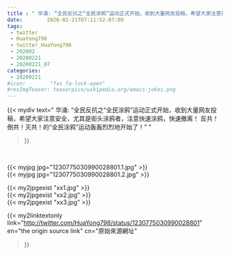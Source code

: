 ```yaml
---
title : " 华涌: “全民反抗之“全民涂鸦”运动正式开始，收到大量网友投稿，希望大家注意安全，尤其是街头涂鸦者，注意快速涂鸦，快速撤离！&#10;反共！倒共！灭共！的“全民涂鸦”运动轰轰烈烈地开始了！”  "
date:        2020-02-21T07:11:52-07:00
tags:
 - twitter
 - HuaYong798
 - twitter_HuaYong798
 - 202002
 - 20200221
 - 20200221_07
categories:
 - 20200221
#icon:        "fas fa-lock-open"
#resImgTeaser: teaserpics/wikipedia.org/emacs-jokes.png
---
```


{{< mydiv text=" 华涌: “全民反抗之“全民涂鸦”运动正式开始，收到大量网友投稿，希望大家注意安全，尤其是街头涂鸦者，注意快速涂鸦，快速撤离！&#10;反共！倒共！灭共！的“全民涂鸦”运动轰轰烈烈地开始了！”  "
>}}
<br>


 {{< myjpg jpg="1230775030990028801.1.jpg" >}}<br>  {{< myjpg jpg="1230775030990028801.2.jpg" >}}<br> 

{{< my2jpgexist "xx1.jpg" >}}<br>
{{< my2jpgexist "xx2.jpg" >}}<br>
{{< my2jpgexist "xx3.jpg" >}}<br>


{{< my2linktextonly link="http://twitter.com/HuaYong798/status/1230775030990028801"
en="the origin source link" cn="原始來源網址"
>}}


<br>

